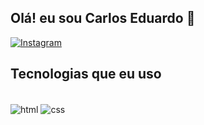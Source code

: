 ## Olá! eu sou Carlos Eduardo 👋

[![Instagram](https://img.shields.io/badge/Instagram-E4405F?style=for-the-badge&logo=instagram&logoColor=white)](https://instagram.com/carlos__alvs)



## Tecnologias que eu uso

<div style="display: inline_block"><br>
<img align="center" alt="html" src="https://img.shields.io/badge/HTML-E34F26?style=for-the-badge&logo=html&logoColor=white"/>
<img align="center" alt="css" src="	https://img.shields.io/badge/CSS-1572B6?style=for-the-badge&logo=css&logoColor=white"/>
</div>
